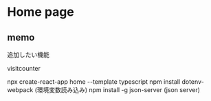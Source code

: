 # Home page

## memo
追加したい機能

visitcounter




npx create-react-app home  --template typescript
npm install dotenv-webpack (環境変数読み込み)
npm install -g json-server (json server)